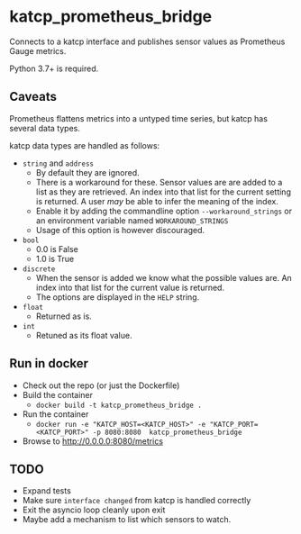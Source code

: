 # katcp_prometheus_bridge
Connects to a katcp interface and publishes sensor values as Prometheus Gauge metrics.

Python 3.7+ is required.

## Caveats

Prometheus flattens metrics into a untyped time series, but katcp has several data types.


katcp data types are handled as follows:
 - `string` and `address`
    - By default they are ignored.
    - There is a workaround for these. Sensor values are are added to a list as they are retrieved. An index into that list for the current setting is returned. A user _may_ be able to infer the meaning of the index.
    - Enable it by adding the commandline option `--workaround_strings` or an environment variable named `WORKAROUND_STRINGS`
    - Usage of this option is however discouraged.
 - `bool`
    - 0.0 is False
    - 1.0 is True
 - `discrete`
    - When the sensor is added we know what the possible values are. An index into that list for the current value is returned.
    - The options are displayed in the `HELP` string.
 - `float`
    - Returned as is.
 - `int`
    - Retuned as its float value.

## Run in docker
- Check out the repo (or just the Dockerfile)
- Build the container
  - `docker build -t katcp_prometheus_bridge .`
- Run the container
  - `docker run -e "KATCP_HOST=<KATCP_HOST>" -e "KATCP_PORT=<KATCP_PORT>" -p 8080:8080  katcp_prometheus_bridge`
- Browse to http://0.0.0.0:8080/metrics


## TODO
- Expand tests
- Make sure `interface changed` from katcp is handled correctly
- Exit the asyncio loop cleanly upon exit
- Maybe add a mechanism to list which sensors to watch.

